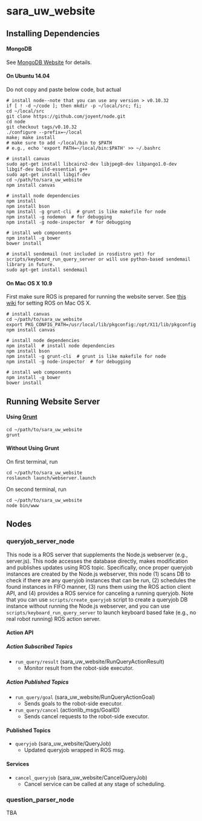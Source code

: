 # sara_uw_website

## Installing Dependencies

#### MongoDB

See [MongoDB Website](http://docs.mongodb.org/manual/installation/) for details.

#### On Ubuntu 14.04

Do not copy and paste below code, but actual

```
# install node--note that you can use any version > v0.10.32
if [ ! -d ~/code ]; then mkdir -p ~/local/src; fi;
cd ~/local/src
git clone https://github.com/joyent/node.git
cd node
git checkout tags/v0.10.32
./configure --prefix=~/local
make; make install
# make sure to add ~/local/bin to $PATH
# e.g., echo 'export PATH=~/local/bin:$PATH' >> ~/.bashrc

# install canvas
sudo apt-get install libcairo2-dev libjpeg8-dev libpango1.0-dev libgif-dev build-essential g++
sudo apt-get install libgif-dev
cd ~/path/to/sara_uw_website
npm install canvas

# install node dependencies
npm install
npm install bson
npm install -g grunt-cli  # grunt is like makefile for node
npm install -g nodemon  # for debugging
npm install -g node-inspector  # for debugging

# install web components
npm install -g bower
bower install

# install sendemail (not included in rosdistro yet) for scripts/keyboard_run_query_server or will use python-based sendemail library in future.
sudo apt-get install sendemail
```

#### On Mac OS X 10.9

First make sure ROS is prepared for running the website server. See [this wiki](https://github.com/pronobis/sara/wiki/Draft-of-Installation-Instructions-for-Mac-OS-X-10.9) for setting ROS on Mac OS X.

```
# install canvas
cd ~/path/to/sara_uw_website
export PKG_CONFIG_PATH=/usr/local/lib/pkgconfig:/opt/X11/lib/pkgconfig
npm install canvas

# install node dependencies
npm install  # install node dependencies
npm install bson
npm install -g grunt-cli  # grunt is like makefile for node
npm install -g node-inspector  # for debugging

# install web components
npm install -g bower
bower install
```

## Running Website Server

#### Using [Grunt](http://gruntjs.com/)

```
cd ~/path/to/sara_uw_website
grunt
```

#### Without Using Grunt

On first terminal, run

```
cd ~/path/to/sara_uw_website
roslaunch launch/webserver.launch
```

On second terminal, run

```
cd ~/path/to/sara_uw_website
node bin/www
```

## Nodes

### queryjob_server_node

This node is a ROS server that supplements the Node.js webserver (e.g., server.js). This node accesses the database directly, makes modification and publishes updates using ROS topic. Specifically, once proper queryjob instances are created by the Node.js webserver, this node (1) scans DB to check if there are any queryjob instances that can be run, (2) schedules the found instances in FIFO manner, (3) runs them using the ROS action client API, and (4) provides a ROS service for canceling a running queryjob. Note that you can use `scripts/create_queryjob` script to create a queryjob DB instance without running the Node.js webserver, and you can use `scripts/keyboard_run_query_server` to launch keyboard based fake (e.g., no real robot running) ROS action server.

#### Action API

##### Action Subscribed Topics

* `run_query/result` (sara_uw_website/RunQueryActionResult)
  * Monitor result from the robot-side executor.

##### Action Published Topics

* `run_query/goal` (sara_uw_website/RunQueryActionGoal)
  * Sends goals to the robot-side executor.
* `run_query/cancel` (actionlib_msgs/GoalID)
  * Sends cancel requests to the robot-side executor.

#### Published Topics

* `queryjob` (sara_uw_website/QueryJob)
  * Updated queryjob wrapped in ROS msg.

#### Services

* `cancel_queryjob` (sara_uw_website/CancelQueryJob)
  * Cancel service can be called at any stage of scheduling.

### question_parser_node

TBA
